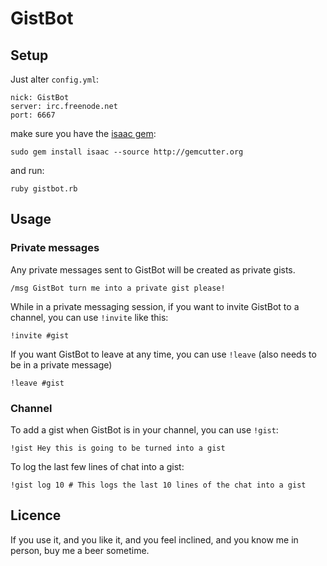 GistBot
=======

Setup
-----

Just alter `config.yml`:
  
    nick: GistBot
    server: irc.freenode.net
    port: 6667

make sure you have the [isaac gem](http://github.com/ichverstehe/isaac):

    sudo gem install isaac --source http://gemcutter.org

and run:

    ruby gistbot.rb

Usage
-----

### Private messages

Any private messages sent to GistBot will be created as private gists.

    /msg GistBot turn me into a private gist please!

While in a private messaging session, if you want to invite GistBot to a channel, you can use `!invite` like this:

    !invite #gist

If you want GistBot to leave at any time, you can use `!leave` (also needs to be in a private message)

    !leave #gist

### Channel

To add a gist when GistBot is in your channel, you can use `!gist`:

    !gist Hey this is going to be turned into a gist

To log the last few lines of chat into a gist:

    !gist log 10 # This logs the last 10 lines of the chat into a gist

Licence
-------

If you use it, and you like it, and you feel inclined, and you know me in person, buy me a beer sometime.